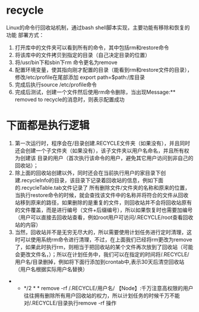 # recycle
Linux的命令行回收站机制，通过bash shell脚本实现，主要功能有移除和恢复的功能
部署方式：
1. 打开库中的文件夹可以看到所有的命令，其中包括rm和restore命令
2. 将该库中的文件拷贝到指定的目录（自己决定目录的位置）
3. 将/usr/bin下和sbin下rm 命令更名为remove
4. 配置环境变量，使其指向刚才配置的目录（能看到rm和restore文件的目录），修改/etc/profile在尾部添加 export path=$path:/库目录
5. 完成后执行source /etc/profile命令
6. 完成后测试，创建一个文件然后使用rm命令删除，当出现Message:** removed to recycle的消息时，则表示配置成功

# 下面都是执行逻辑
1. 第一次运行时，程序会在/目录创建.RECYCLE文件夹（如果没有），并且同时还会创建一个子文件夹（如果没有），该子文件夹以用户名命名，并且所有权为创建该
目录的用户（首次执行该命令的用户，避免其它用户访问到非自己的回收站）；
2. 除上面的回收站创建以外，同时还会在当前执行用户的家目录下创建.recycleInfo的目录，该目录下记录着回收站的信息，例如下面的.recycleTable.tab文件记录了
所有删除文件/文件夹的名称和原来的位置，当执行restore命令的时候，就会查找该文件中的名称并将符合的文件从回收站移到原来的路径，如果删除的是重复的文件，则回收站并不会将回收站原有的文件覆盖，而是进行编号（文件+后缀编号），所以如果恢复时也需要加编号（用户可以直接去回收站查看，例如root用户可访问/.RECYCLE/root查看回收站的内容）
3. 当然，回收站并不是无穷无尽大的，所以需要使用计划任务进行定时清理，这时可以使用系统rm命令进行清理，不过，在上面我们已经将rm更改为remove了，如果此时执行rm，则相当于把回收站的某个文件再次放到了回收站（可能会更改文件名，）；所以在计划任务中，我们可以在指定的时间将/.RECYCLE/用户名/目录删掉，例如将下面行添加到crontab中,表示30天后清空回收站（用户名根据实际用户名替换）
  * * */2 * * remove -rf /.RECYCLE/用户名/
 【Node】:千万注意高权限的用户往往拥有删除所有用户回收站的权力，所以计划任务的时候千万不能对/.RECYCLE/目录执行remove -rf 操作

